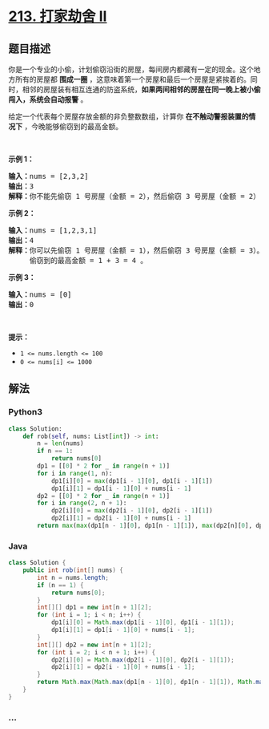 # [213. 打家劫舍 II](https://leetcode-cn.com/problems/house-robber-ii)



## 题目描述

<!-- 这里写题目描述 -->

<p>你是一个专业的小偷，计划偷窃沿街的房屋，每间房内都藏有一定的现金。这个地方所有的房屋都 <strong>围成一圈</strong> ，这意味着第一个房屋和最后一个房屋是紧挨着的。同时，相邻的房屋装有相互连通的防盗系统，<strong>如果两间相邻的房屋在同一晚上被小偷闯入，系统会自动报警</strong> 。</p>

<p>给定一个代表每个房屋存放金额的非负整数数组，计算你 <strong>在不触动警报装置的情况下</strong> ，今晚能够偷窃到的最高金额。</p>

<p> </p>

<p><strong>示例 1：</strong></p>

<pre>
<strong>输入：</strong>nums = [2,3,2]
<strong>输出：</strong>3
<strong>解释：</strong>你不能先偷窃 1 号房屋（金额 = 2），然后偷窃 3 号房屋（金额 = 2）, 因为他们是相邻的。
</pre>

<p><strong>示例 2：</strong></p>

<pre>
<strong>输入：</strong>nums = [1,2,3,1]
<strong>输出：</strong>4
<strong>解释：</strong>你可以先偷窃 1 号房屋（金额 = 1），然后偷窃 3 号房屋（金额 = 3）。
     偷窃到的最高金额 = 1 + 3 = 4 。</pre>

<p><strong>示例 3：</strong></p>

<pre>
<strong>输入：</strong>nums = [0]
<strong>输出：</strong>0
</pre>

<p> </p>

<p><strong>提示：</strong></p>

<ul>
	<li><code>1 <= nums.length <= 100</code></li>
	<li><code>0 <= nums[i] <= 1000</code></li>
</ul>


## 解法

<!-- 这里可写通用的实现逻辑 -->

<!-- tabs:start -->

### **Python3**

<!-- 这里可写当前语言的特殊实现逻辑 -->

```python
class Solution:
    def rob(self, nums: List[int]) -> int:
        n = len(nums)
        if n == 1:
            return nums[0]
        dp1 = [[0] * 2 for _ in range(n + 1)]
        for i in range(1, n):
            dp1[i][0] = max(dp1[i - 1][0], dp1[i - 1][1])
            dp1[i][1] = dp1[i - 1][0] + nums[i - 1]
        dp2 = [[0] * 2 for _ in range(n + 1)]
        for i in range(2, n + 1):
            dp2[i][0] = max(dp2[i - 1][0], dp2[i - 1][1])
            dp2[i][1] = dp2[i - 1][0] + nums[i - 1]
        return max(max(dp1[n - 1][0], dp1[n - 1][1]), max(dp2[n][0], dp2[n][1]))
```

### **Java**

<!-- 这里可写当前语言的特殊实现逻辑 -->

```java
class Solution {
    public int rob(int[] nums) {
        int n = nums.length;
        if (n == 1) {
            return nums[0];
        }
        int[][] dp1 = new int[n + 1][2];  
        for (int i = 1; i < n; i++) {
            dp1[i][0] = Math.max(dp1[i - 1][0], dp1[i - 1][1]);
            dp1[i][1] = dp1[i - 1][0] + nums[i - 1];
        }
        int[][] dp2 = new int[n + 1][2];
        for (int i = 2; i < n + 1; i++) {
            dp2[i][0] = Math.max(dp2[i - 1][0], dp2[i - 1][1]);
            dp2[i][1] = dp2[i - 1][0] + nums[i - 1];
        }
        return Math.max(Math.max(dp1[n - 1][0], dp1[n - 1][1]), Math.max(dp2[n][0], dp2[n][1]));
    }
}
```

### **...**

```

```

<!-- tabs:end -->
